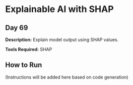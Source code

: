 # Explainable AI with SHAP

## Day 69

**Description:** Explain model output using SHAP values.

**Tools Required:** SHAP

## How to Run

(Instructions will be added here based on code generation)

